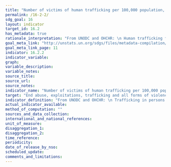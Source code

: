 ```yaml
---
title: "Number of victims of human trafficking per 100,000 population, by sex, age and form of exploitation"
permalink: /16-2-2/
sdg_goal: 16
layout: indicator
target_id: 16.2
has_metadata: true
rationale_interpretation: "From UNODC and OHCHR: \n Human trafficking for different forms of exploitation represents a major violation of victim's human rights, dignity and inclusion to the society. It has an impact on a person's health and opportunities, it creates economic inequalities and it is a threat to the personal security. The regular production of figures on this indicator will allow the monitoring of the impact of the anti-trafficking measures to the level of trafficking at national, regional and global levels. It also helps to assess the capacity of countries to detect and consequently support victims of trafficking. It will raise awareness on the most prevalent forms of trafficking in persons in different parts of the world. \n\n From Goal 16 TST Working Group: \n Trafficking in persons is a universal form of modern-day slavery. Trafficked persons are often victims of physical, sexual and psychological violence. The demand for cheap labour and sexual services, coupled with criminal practices that seek to profit from the exploitation of vulnerable people, is its main driver. Addressing this most egregious violation of human rights would significantly contribute to one of the main priorities of post-2015 namely to \"leave no one behind\" and has its legal basis in the UN Convention on Transnational Organized Crime and the optional protocol on human trafficking."
goal_meta_link: "http://unstats.un.org/sdgs/files/metadata-compilation/Metadata-Goal-16.pdf"
goal_meta_link_page: 11
indicator: 16.2.2
indicator_variable: 
graph: 
variable_description: 
variable_notes: 
source_title: 
source_url: 
source_notes: 
indicator_name: "Number of victims of human trafficking per 100,000 population, by sex, age and form of exploitation"
target: "End abuse, exploitations, trafficking and all forms of violence against and torture of children."
indicator_definition: "From UNODC and OHCHR: \n Trafficking in persons is defined as the recruitment, transportation, transfer, harbouring or receipt of persons, by means of the threat or use of force or other forms of coercion, of abduction, of fraud, of deception, of the abuse of power or of a position of vulnerability or of the giving or receiving of payments or benefits to achieve the consent of a person having control over another person, for the purpose of exploitation. Exploitation shall include, at a minimum, the exploitation of the prostitution of others or other forms of sexual exploitation, forced labour or services, slavery or practices similar to slavery, servitude or the removal of organs (The United Nations Protocol to Prevent Suppress and Punish Trafficking in Persons, especially Women and Children, which is supplementing the United Nations Convention against Transnational Organized Crime). \nThe number of victims is defined as the number of detected and estimated number of non-detected adult women and men and girls and boys (18-) who have been trafficked for different forms of trafficking in persons. The estimated ratio between the number of detected victims and the estimated number of non-detected victims can be used to estimate the total number of human trafficking victims at national, regional and global levels. In addition, the ratio can be used to measure the efficiency of countries to detect trafficking victims. \n\n From Goal 16 TST Working Group: \n This is an outcome indicator derived from administrative data. The indicator is computed as the total number of identified victims of trafficking divided by population (per 100,000 persons). This indicator directly measures exploitation and trafficking, which are inadequately captured by the other proposed indicators. These human rights abuses affect both adults and children, and States have existing obligations to prevent them for both population groups."
actual_indicator_available: 
method_of_computation: ""
sources_and_data_collection: 
international_and_national_references: 
unit_of_measure: 
disaggregation_1: 
disaggregation_2: 
time_reference: 
periodicity: 
date_of_release_by_nso: 
scheduled_update: 
comments_and_limitations: 
---
```


